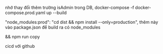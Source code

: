 nhớ thay đổi thêm trường isAdmin trong DB,
docker-compose -f docker-compose.prod.yaml up --build

"node_modules:prod": "cd dist && npm install --only=production", thêm này vào package.json để build ra có node_modules

&& npm run copy

cicd với github